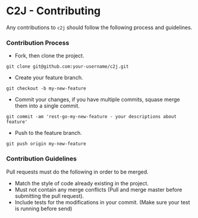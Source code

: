 C2J - Contributing
======================

Any contributions to `c2j` should follow the following process and guidelines.

### Contribution Process

- Fork, then clone the project.

```
git clone git@github.com:your-username/c2j.git
```

- Create your feature branch.
 
```
git checkout -b my-new-feature
```

- Commit your changes, if you have multiple commits, squase merge them into a single commit.

```
git commit -am 'rest-go-my-new-feature - your descriptions about feature'
```

- Push to the feature branch.

```
git push origin my-new-feature
```

### Contribution Guidelines

Pull requests must do the following in order to be merged.

- Match the style of code already existing in the project.
- Must not contain any merge conflicts (Pull and merge master before submitting the pull request).
- Include tests for the modifications in your commit. (Make sure your test is running before send)
